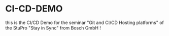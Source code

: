 # CI-CD-DEMO
this is the CI/CD Demo for the seminar "Git and CI/CD Hosting platforms" of the StuPro "Stay in Sync" from Bosch GmbH !
